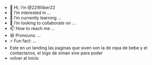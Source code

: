 - 👋 Hi, I’m @22Wilber22
- 👀 I’m interested in ...
- 🌱 I’m currently learning ...
- 💞️ I’m looking to collaborate on ...
- 📫 How to reach me ...
- 😄 Pronouns: ...
- ⚡ Fun fact: ...
- Este en un landing las paginas que siven son la de ropa de bebe y el contactanos, el logo de siman sive para poder
- volver al inicio

<!---
22Wilber22/22Wilber22 is a ✨ special ✨ repository because its `README.md` (this file) appears on your GitHub profile.
You can click the Preview link to take a look at your changes.
--->
